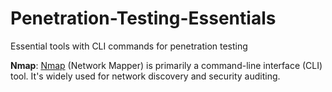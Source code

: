 # Penetration-Testing-Essentials
Essential tools with CLI commands for penetration testing

**Nmap**: [Nmap](https://nmap.org/) (Network Mapper) is primarily a command-line interface (CLI) tool. It's widely used for network discovery and security auditing.
